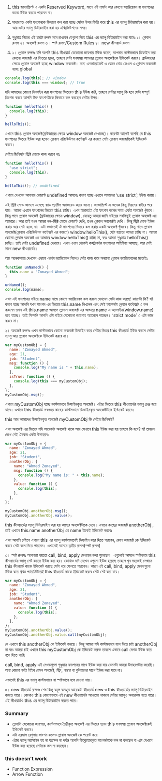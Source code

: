 1. this জাভাস্ক্রিপ্ট এ একটা Reserved Keyword, মানে এই নামটা আর কোনো ভ্যারিয়েবল বা ফাংশনের জন্যে ইউজ করতে পারবেন না।

2. সাধারণত একটা ফাংশনকে কিভাবে কল করা হচ্ছে সেটার উপর ভিত্তি করে this এর ভ্যালু ডিটারমাইন করা হয়। আর এটার ভ্যালু ডিটারমাইন করা হয় এক্সিকিউশনের সময়।

3. শুধুমাত্র নিচের এই চারটা রুলস মনে রাখবেন যেগুলো দিয়ে this এর ভ্যালু ডিটারমাইন করা যাবেঃ
   ১। গ্লোবাল রুলস
   ২। অবজেক্ট রুলস
   ৩। স্পষ্ট রুলস/Custom Rules
   ৪। new কীওয়ার্ড রুলস

4. ১। গ্লোবাল রুলসঃ যদি আপনি this কীওয়ার্ড যেকোনো জায়গায় ইউজ করেন, আপনার কাস্টমভাবে ডিফাইন করা কোনো অবজেক্ট এর ভিতরে ছাড়া, তাহলে সেটা সবসময় আপনার গ্লোবাল অবজেক্টকে ইন্ডিকেট করবে। ব্রাউজারের ক্ষেত্রে গ্লোবাল অবজেক্ট হচ্ছে window অবজেক্ট। অন্য এনভারোমেন্ট এ যেমন নোড জেএস এ গ্লোবাল অবজেক্ট হচ্ছে global

```js
console.log(this); // window
console.log(this === window); // true
```

যদি আমাদের কোনো ডিফাইন করা ফাংশনের ভিতরেও this ইউজ করি, তাহলে সেটার ভ্যালু কি হবে সেটা সম্পূর্ণ ডিপেন্ড করবে আপনি উক্ত ফাংশনটাকে কিভাবে কল করছেন সেটার উপর।

```js
function helloThis() {
  console.log(this);
}

helloThis();
```

এখানে this গ্লোবাল অবজেক্ট(ব্রাউজারের ক্ষেত্রে window অবজেক্ট দেখাচ্ছে)। কারণটা আগেই বলেছি যে this ফাংশনের ভিতরে ইউজ করা হলেও গ্লোবাল এক্সিকিউশন কন্টেক্সট এর কারণে সেটা গ্লোবাল অবজেক্টকেই ইন্ডিকেট করবে।

সেইম জিনিসটা স্ট্রিক্ট মোডে কাজ করবে নাঃ

```js
function helloThis() {
  "use strict";
  console.log(this);
}

helloThis(); // undefined
```

এখানে দেখবেন আপনার রেজাল্ট undefined আসবেঃ কারণ হচ্ছে এখানে আমাদের ‘use strict’; ইউজ করায়।

এই স্ট্রিক্ট মোড আসলে এসেছে ব্যাড প্র্যাক্টিস অ্যাভয়েড করার জন্যে। জাভাস্ক্রিপ্ট এ অনেক কিছু নিয়মের বাইরে পরে যায়। আমরা এখানে ফাংশনের ভিতরে this চাচ্ছি। এখন স্বভাবতই এটা ফাংশন কলের সময় একটা অবজেক্ট খুঁজবে। কিন্তু পাবে গ্লোবাল অবজেক্ট (ব্রাউজারের ক্ষেত্রে window), যেহেতু আমরা জানি বাইরের সবকিছুই গ্লোবাল অবজেক্ট এর আন্ডারে। আর তাই যখন আমরা নন-স্ট্রিক্ট মোডে রেজাল্ট দেখি, তখন গ্লোবাল অবজেক্টই দেখি। কিন্তু স্ট্রিক্ট মোড ইউজ করায় আর সেটা হচ্ছে না। এটা স্বভাবতই ঐ ফাংশনের ভিতরে কল করায় একটা অবজেক্ট খুঁজবে। কিন্তু পাবে গ্লোবাল অবজেক্ট(গ্লোবাল এক্সিকিউশন কন্টেক্সট এর কারণে) window.helloThis(), যেটা হয়তো আমরা চাচ্ছি না।
আমরা কোনো গ্লোবাল অবজেক্ট এর আন্ডারে window.helloThis() চাচ্ছি না, বরং আমরা শুধুমাত্র helloThis() চাচ্ছি। তাই সেটা undefined দেখাবে। এখন এখান থেকেই কন্সট্রাকটর ফাংশনের আইডিয়া আসছে, আর সেই সাথে new কীওয়ার্ডের।

আর অনেকসময় দেখবেন এভাবে একটা ভ্যারিয়েবল নিলেও সেটা কাজ করে অন্যান্য গ্লোবাল ভ্যারিয়েবলের মতোইঃ

```js
function unNamed() {
  this.name = "Zonayed Ahmed";
}

unNamed();
console.log(name);
```

এখন এই ফাংশনের বাইরে name নামে কোনো ভ্যারিয়েবল কল করলে দেখবেন সেটা কাজ করছে!
কারণটা কি? হ্যাঁ কারণ হচ্ছে আপনি যখন ফাংশন এর ভিতরে this.name লিখলেন এবং সেই ফাংশনটা গ্লোবাল কন্টেক্সট এ কল করলেন তখন এই this.name আসলে গ্লোবাল অবজেক্ট এর আন্ডারে name এ অ্যাসাইন(window.name) হয়ে যাচ্ছে। তাই সিম্পলি আপনি এটা বাইরে যেকোনো জায়গায় অ্যাক্সেস পাচ্ছেন। ‘strict mode’ এ এটা কাজ করবে না।

২। অবজেক্ট রুলসঃ এখন কাস্টমভাবে কোনো অবজেক্ট ডিফাইন করে সেটার ভিতর this কীওয়ার্ড ইউজ করলে সেটার ভ্যালু আর গ্লোবাল অবজেক্টকে ইন্ডিকেট করবে না।

```js
var myCustomObj = {
  name: "Zonayed Ahmed",
  age: 21,
  job: "Student",
  msg: function () {
    console.log("My name is " + this.name);
  },
  isTrue: function () {
    console.log(this === myCustomObj);
  },
};
myCustomObj.msg();
```

এখানে myCustomObj হচ্ছে কাস্টমভাবে ডিফাইনকৃত অবজেক্ট। এটার ভিতরে this কীওয়ার্ডের ভ্যালু চেঞ্জ হয়ে যাবে। এখানে this কীওয়ার্ড সবসময় কাছের কাস্টমভাবে ডিফাইনকৃত অবজেক্টটাকে ইন্ডিকেট করবে।

this আর আমাদের ডিফাইনকৃত অবজেক্ট myCustomObj কি সেইম জিনিসই?

এখন অবজেক্ট এর ভিতরে যদি আরেকটা অবজেক্ট থাকে আর সেখানে this ইউজ করা হয় তাহলে কি হবে? হ্যাঁ তাহলে দেখে নেই ঐরকম একটা উদাহরনঃ

```js
var myCustomObj = {
  name: "Zonayed Ahmed",
  age: 21,
  job: "Student",
  anotherObj: {
    name: "Ahmed Zonayed",
    msg: function () {
      console.log("My name is: " + this.name);
    },
    value: function () {
      console.log(this);
    },
  },
};

myCustomObj.anotherObj.msg();
myCustomObj.anotherObj.value();
```

this কীওয়ার্ডের ভ্যালু ডিটারমাইন করা হয় কাছের অবজেক্টটাকে দেখে। এখানে কাছের অবজেক্ট anotherObj , তাই এখানে this.name anotherObj এর name টাকেই ইন্ডিকেট করবেঃ

এখন আপনি চাইলে এখানে this এর ভ্যালু কাস্টমভাবেই ডিফাইন করে দিতে পারবেন, কোন অবজেক্ট কে ইন্ডিকেট করবে সেটা বলে দিতে পারবেন। এখানেই আসবে তৃতীয় রুলস(স্পষ্ট রুলস)

৩। স্পষ্ট রুলসঃ আপনারা হয়তো call, bind, apply মেথডের কথা শুনেছেন। এগুলোই আসলে স্পষ্টভাবে this কীওয়ার্ডের ভ্যালু সেট করতে ইউজ করা হয়। কোথাও যদি দেখেন এগুলো ইউজ হয়েছে তাহলে খুব সহজেই সেখানে this কীওয়ার্ড কাকে ইন্ডিকেট করছে সেটা ধরে ফেলতে পারবেন। কারণ এই call, bind, apply মেথডগুলো ইউজ করে প্রথম প্যারামিটারেই this কীওয়ার্ড কাকে ইন্ডিকেট করবে সেটা সেট করা যায়।

```js
var myCustomObj = {
  name: "Zonayed Ahmed",
  age: 21,
  job: "Student",
  anotherObj: {
    name: "Ahmed Zonayed",
    value: function () {
      console.log(this);
    },
  },
};
myCustomObj.anotherObj.value();
myCustomObj.anotherObj.value.call(myCustomObj);
```

নে এখানে this anotherObj কে ইন্ডিকেট করছে। কিন্তু আমরা যদি কাস্টমভাবে বলে দিতে চাই anotherObj না বরং আমরা চাই এখানে this myCustomObj কে ইন্ডিকেট করুক তাহলে এভাবে call মেথড ইউজ করে বলে দিতে পারিঃ

call, bind, apply এই মেথডগুলো শুধুমাত্র ফাংশনের সাথে ইউজ করা যায় যেমনটা আমরা উদাহরণটায় করেছি। অন্য কোনো ডাটা টাইপ যেমন অবজেক্ট, স্ট্রিং, নাম্বার বা বুলিয়ানের সাথে ইউজ করা যাবে না।

এভাবেই this এর ভ্যালু কাস্টমভাবে বা স্পষ্টভাবে বলে দেওয়া যায়।

৪। new কীওয়ার্ড রুলসঃ শেষ কিন্তু বহুল ব্যবহৃত আরেকটা কীওয়ার্ড new ও this কীওয়ার্ডের ভ্যালু ডিটারমাইন করতে পারে। কোথাও this কোনোভাবে এই new কীওয়ার্ডের আওতায় থাকলে সেটার ভ্যালুও অন্যরকম হতে পারে। এই কীওয়ার্ডও this এর ভ্যালু ডিটারমাইন করতে পারে।

### Summary

- গ্লোবালি যেকোনো জায়গায়, কাস্টমভাবে তৈরীকৃত অবজেক্ট এর ভিতরে ছাড়া this সবসময় গ্লোবাল অবজেক্টকেই ইন্ডিকেট করবে।
- এটা নরমাল রেগুলার ফাংশন কলেও গ্লোবাল অবজেক্ট কে পয়েন্ট করে
- এটার ভ্যালু অ্যাসাইন হয় না যতক্ষন না পর্যন্ত আপনি ডিক্ল্যেয়ারকৃত ফাংশনটাকে কল না করছেন বা এটা যেখানে ইউজ করা হয়েছে সেটাকে কল না করছেন।

### this doesn't work

- Function Expression
- Arrow Function
